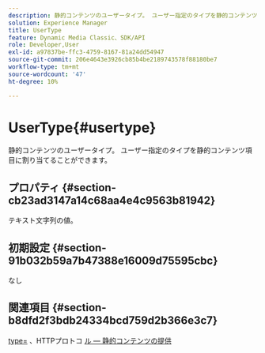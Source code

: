 ```yaml
---
description: 静的コンテンツのユーザータイプ。 ユーザー指定のタイプを静的コンテンツ項目に割り当てることができます。
solution: Experience Manager
title: UserType
feature: Dynamic Media Classic、SDK/API
role: Developer,User
exl-id: a97837be-ffc3-4759-8167-81a24dd54947
source-git-commit: 206e4643e3926cb85b4be2189743578f88180be7
workflow-type: tm+mt
source-wordcount: '47'
ht-degree: 10%

---
```


# UserType{#usertype}

静的コンテンツのユーザータイプ。 ユーザー指定のタイプを静的コンテンツ項目に割り当てることができます。

## プロパティ {#section-cb23ad3147a14c68aa4e4c9563b81942}

テキスト文字列の値。

## 初期設定 {#section-91b032b59a7b47388e16009d75595cbc}

なし

## 関連項目 {#section-b8dfd2f3bdb24334bcd759d2b366e3c7}

[type=](/help/aem-is-ir-api/is-api/http-ref/image-serving-api-ref/c-http-protocol-reference/c-command-reference/r-type.md) 、HTTPプロトコ [ル — 静的コンテンツの提供](/help/aem-is-ir-api/is-api/http-ref/image-serving-api-ref/c-http-protocol-reference/c-syntax-and-features/r-serving-static-non-image-content.md)
